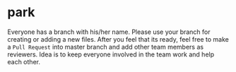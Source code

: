# park

Everyone has a branch with his/her name. Please use your branch for creating or adding a new files. After you feel that its ready, feel free to make a `Pull Request` into master branch and add other team members as reviewers. Idea is to keep everyone involved in the team work and help each other. 
